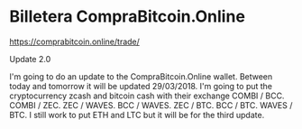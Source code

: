 # Billetera CompraBitcoin.Online

https://comprabitcoin.online/trade/

Update 2.0

I'm going to do an update to the CompraBitcoin.Online wallet. Between today and tomorrow it will be updated 29/03/2018. I'm going to put the cryptocurrency zcash and bitcoin cash with their exchange COMBI / BCC. COMBI / ZEC. ZEC / WAVES. BCC / WAVES. ZEC / BTC. BCC / BTC. WAVES / BTC. I still work to put ETH and LTC but it will be for the third update.



